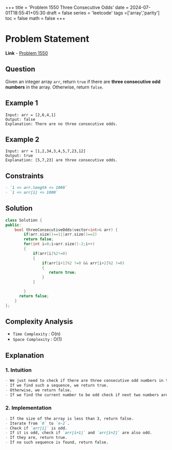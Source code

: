 +++
title = 'Problem 1550 Three Consecutive Odds'
date = 2024-07-01T18:55:41+05:30
draft = false
series = 'leetcode'
tags =['array','parity']
toc = false
math = false
+++

# Problem Statement

**Link** - [Problem 1550](https://leetcode.com/problems/three-consecutive-odds/description/)

## Question

Given an integer array `arr`, return `true` if there are **three consecutive odd numbers** in the array. Otherwise, return `false`.

## Example 1

```
Input: arr = [2,6,4,1]
Output: false
Explanation: There are no three consecutive odds.
```

## Example 2

```
Input: arr = [1,2,34,3,4,5,7,23,12]
Output: true
Explanation: [5,7,23] are three consecutive odds.
```

## Constraints

```markdown
- `1 <= arr.length <= 1000`
- `1 <= arr[i] <= 1000`
```

## Solution

```cpp
class Solution {
public:
    bool threeConsecutiveOdds(vector<int>& arr) {
        if(arr.size()==1||arr.size()==2)
        return false;
        for(int i=0;i<arr.size()-2;i++)
        {
            if(arr[i]%2!=0)
            {
                if(arr[i+1]%2 !=0 && arr[i+2]%2 !=0)
                {
                   return true;
                }
            }

        }
      return false;
    }
};
```

## Complexity Analysis

- `Time Complexity` : O(n)
- `Space Complexity` : O(1)

## Explanation

### 1. Intuition

```markdown
- We just need to check if there are three consecutive odd numbers in the array.
- If we find such a sequence, we return true.
- Otherwise, we return false.
- If we find the current number to be odd check if next two numbers are also odd.
```

### 2. Implementation

```markdown
- If the size of the array is less than 3, return false.
- Iterate from `0` to `n-2`.
- Check if `arr[i]` is odd.
- If it is odd, check if `arr[i+1]` and `arr[i+2]` are also odd.
- If they are, return true.
- If no such sequence is found, return false.
```
